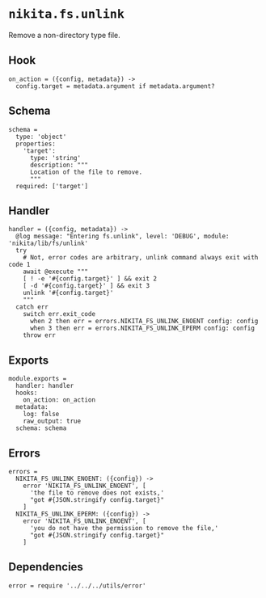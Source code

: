 
# `nikita.fs.unlink`

Remove a non-directory type file.

## Hook

    on_action = ({config, metadata}) ->
      config.target = metadata.argument if metadata.argument?

## Schema

    schema =
      type: 'object'
      properties:
        'target':
          type: 'string'
          description: """
          Location of the file to remove.
          """
      required: ['target']

## Handler

    handler = ({config, metadata}) ->
      @log message: "Entering fs.unlink", level: 'DEBUG', module: 'nikita/lib/fs/unlink'
      try
        # Not, error codes are arbitrary, unlink command always exit with code 1
        await @execute """
        [ ! -e '#{config.target}' ] && exit 2
        [ -d '#{config.target}' ] && exit 3
        unlink '#{config.target}'
        """
      catch err
        switch err.exit_code
          when 2 then err = errors.NIKITA_FS_UNLINK_ENOENT config: config
          when 3 then err = errors.NIKITA_FS_UNLINK_EPERM config: config
        throw err

## Exports

    module.exports =
      handler: handler
      hooks:
        on_action: on_action
      metadata:
        log: false
        raw_output: true
      schema: schema

## Errors

    errors =
      NIKITA_FS_UNLINK_ENOENT: ({config}) ->
        error 'NIKITA_FS_UNLINK_ENOENT', [
          'the file to remove does not exists,'
          "got #{JSON.stringify config.target}"
        ]
      NIKITA_FS_UNLINK_EPERM: ({config}) ->
        error 'NIKITA_FS_UNLINK_ENOENT', [
          'you do not have the permission to remove the file,'
          "got #{JSON.stringify config.target}"
        ]

## Dependencies

    error = require '../../../utils/error'
